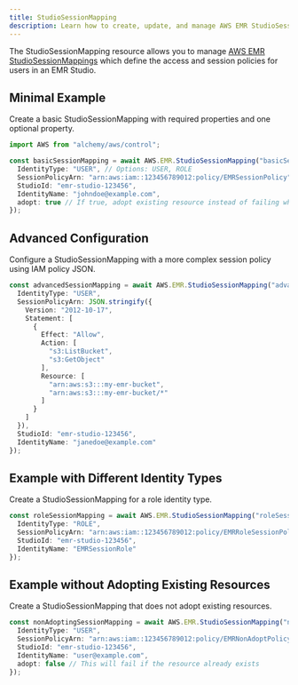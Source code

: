 ```yaml
---
title: StudioSessionMapping
description: Learn how to create, update, and manage AWS EMR StudioSessionMappings using Alchemy Cloud Control.
---
```


The StudioSessionMapping resource allows you to manage [AWS EMR StudioSessionMappings](https://docs.aws.amazon.com/emr/latest/userguide/) which define the access and session policies for users in an EMR Studio.

## Minimal Example

Create a basic StudioSessionMapping with required properties and one optional property.

```ts
import AWS from "alchemy/aws/control";

const basicSessionMapping = await AWS.EMR.StudioSessionMapping("basicSessionMapping", {
  IdentityType: "USER", // Options: USER, ROLE
  SessionPolicyArn: "arn:aws:iam::123456789012:policy/EMRSessionPolicy",
  StudioId: "emr-studio-123456",
  IdentityName: "johndoe@example.com",
  adopt: true // If true, adopt existing resource instead of failing when resource already exists
});
```

## Advanced Configuration

Configure a StudioSessionMapping with a more complex session policy using IAM policy JSON.

```ts
const advancedSessionMapping = await AWS.EMR.StudioSessionMapping("advancedSessionMapping", {
  IdentityType: "USER",
  SessionPolicyArn: JSON.stringify({
    Version: "2012-10-17",
    Statement: [
      {
        Effect: "Allow",
        Action: [
          "s3:ListBucket",
          "s3:GetObject"
        ],
        Resource: [
          "arn:aws:s3:::my-emr-bucket",
          "arn:aws:s3:::my-emr-bucket/*"
        ]
      }
    ]
  }),
  StudioId: "emr-studio-123456",
  IdentityName: "janedoe@example.com"
});
```

## Example with Different Identity Types

Create a StudioSessionMapping for a role identity type.

```ts
const roleSessionMapping = await AWS.EMR.StudioSessionMapping("roleSessionMapping", {
  IdentityType: "ROLE",
  SessionPolicyArn: "arn:aws:iam::123456789012:policy/EMRRoleSessionPolicy",
  StudioId: "emr-studio-123456",
  IdentityName: "EMRSessionRole"
});
```

## Example without Adopting Existing Resources

Create a StudioSessionMapping that does not adopt existing resources.

```ts
const nonAdoptingSessionMapping = await AWS.EMR.StudioSessionMapping("nonAdoptingSessionMapping", {
  IdentityType: "USER",
  SessionPolicyArn: "arn:aws:iam::123456789012:policy/EMRNonAdoptPolicy",
  StudioId: "emr-studio-123456",
  IdentityName: "user@example.com",
  adopt: false // This will fail if the resource already exists
});
```